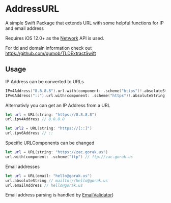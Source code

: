 # AddressURL

A simple Swift Package that extends URL with some helpful functions for IP and email address

Requires iOS 12.0+ as the [Network](https://developer.apple.com/documentation/network) API is used.

For tld and domain information check out https://github.com/gumob/TLDExtractSwift

## Usage

IP Address can be converted to URLs

```swift
IPv4Address("8.8.8.8").url.with(component: .scheme("https")!.absoluteString // https://8.8.8.8
IPv6Address("::").url.with(component: .scheme("https")!.absoluteString // https://[::]
```

Alternativly you can get an IP Address from a URL

```swift
let url = URL(string: "https://8.8.8.8")
url.ipv4Address // 8.8.8.8

let url2 = URL(string: "https://[::]")
url.ipv6Address // ::
```

Specific URLComponents can be changed

```swift
let url = URL(string: "https://zac.gorak.us")
url.with(component: .scheme("ftp") // ftp://zac.gorak.us
```

Email addresses

```swift
let url = URL(email: "hello@gorak.us")
url.absoluteString // mailto://hello@gorak.us
url.emailAddress // hello@gorak.us
```
Email address parsing is handled by [EmailValidator](https://github.com/evanrobertson/EmailValidator))
